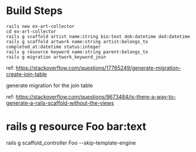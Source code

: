 

# Build Steps

```
rails new ex-art-collector
cd ex-art-collector
rails g scaffold artist name:string bio:text dob:datetime dod:datetime
rails g scaffold artwork name:string artist:belongs_to completed_at:datetime status:integer
rails g resource keyword name:string parent:belongs_to 
rails g migration artwork_keyword_join
```



ref: https://stackoverflow.com/questions/17765249/generate-migration-create-join-table

generate migration for the join table

ref: https://stackoverflow.com/questions/9673484/is-there-a-way-to-generate-a-rails-scaffold-without-the-views

# rails g resource Foo bar:text
rails g scaffold_controller Foo --skip-template-engine